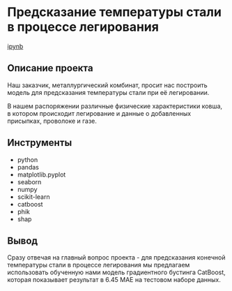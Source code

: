 # Предсказание температуры стали в процессе легирования

[ipynb](https://github.com/n1ck-kolesnikov/yandex_practicum/blob/main/11_steel_alloying_temperature_prediction/steel_alloying_temperature_prediction.ipynb)


## Описание проекта 

Наш заказчик, металлургический комбинат, просит нас построить модель для предсказания температуры стали при её легировании.

В нашем распоряжении различные физические характеристики ковша, в котором происходит легирование и данные о добавленных присыпках, проволоке и газе.

   
## Инструменты

- python
- pandas
- matplotlib.pyplot
- seaborn
- numpy
- scikit-learn
- catboost
- phik
- shap


## Вывод 

Сразу отвечая на главный вопрос проекта - для предсказания конечной температуры стали в процессе легирования мы предлагаем использовать обученную нами модель градиентного бустинга CatBoost,
которая показывает результат в 6.45 МАЕ на тестовом наборе данных.
